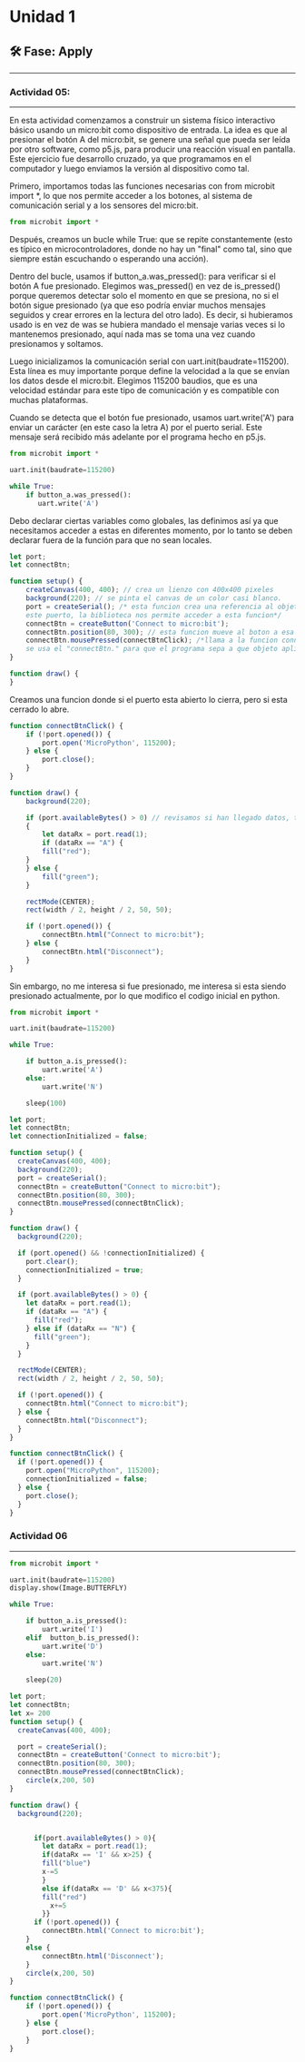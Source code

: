 # Unidad 1

## 🛠 Fase: Apply

--- 
### Actividad 05:
---
En esta actividad comenzamos a construir un sistema físico interactivo básico usando un micro:bit como dispositivo de entrada. La idea es que al presionar el botón A del micro:bit, se genere una señal que pueda ser leída por otro software, como p5.js, para producir una reacción visual en pantalla. Este ejercicio fue desarrollo cruzado, ya que programamos en el computador y luego enviamos la versión al dispositivo como tal.

Primero, importamos todas las funciones necesarias con from microbit import *, lo que nos permite acceder a los botones, al sistema de comunicación serial y a los sensores del micro:bit.

``` py
from microbit import *
```

Después, creamos un bucle while True: que se repite constantemente (esto es típico en microcontroladores, donde no hay un "final" como tal, sino que siempre están escuchando o esperando una acción).

Dentro del bucle, usamos if button_a.was_pressed(): para verificar si el botón A fue presionado. Elegimos was_pressed() en vez de is_pressed() porque queremos detectar solo el momento en que se presiona, no si el botón sigue presionado (ya que eso podría enviar muchos mensajes seguidos y crear errores en la lectura del otro lado). Es decir, si hubieramos usado is en vez de was se hubiera mandado el mensaje varias veces si lo mantenemos presionado, aquí nada mas se toma una vez cuando presionamos y soltamos.

Luego inicializamos la comunicación serial con uart.init(baudrate=115200). Esta línea es muy importante porque define la velocidad a la que se envían los datos desde el micro:bit. Elegimos 115200 baudios, que es una velocidad estándar para este tipo de comunicación y es compatible con muchas plataformas.

Cuando se detecta que el botón fue presionado, usamos uart.write('A') para enviar un carácter (en este caso la letra A) por el puerto serial. Este mensaje será recibido más adelante por el programa hecho en p5.js.


``` py
from microbit import *

uart.init(baudrate=115200)

while True:
    if button_a.was_pressed():
       uart.write('A')
```

Debo declarar ciertas variables como globales, las definimos así ya que necesitamos acceder a estas en diferentes momento, por lo tanto se deben declarar fuera de la función para que no sean locales. 

``` js
let port;
let connectBtn;

function setup() {
    createCanvas(400, 400); // crea un lienzo con 400x400 pixeles
    background(220); // se pinta el canvas de un color casi blanco.
    port = createSerial(); /* esta funcion crea una referencia al objeto que va a representar
    este puerto, la biblioteca nos permite acceder a esta funcion*/
    connectBtn = createButton('Connect to micro:bit');
    connectBtn.position(80, 300); // esta funcion mueve al boton a esa posicion.
    connectBtn.mousePressed(connectBtnClick); /*llama a la funcion connectBtnClick cuando se presiona, 
    se usa el "connectBtn." para que el programa sepa a que objeto aplicarle la funcion*/
}

function draw() {
}
```
Creamos una funcion donde si el puerto esta abierto lo cierra, pero si esta cerrado lo abre.

``` js
function connectBtnClick() {
    if (!port.opened()) {
        port.open('MicroPython', 115200);
    } else {
        port.close();
    }
}
```

``` js
function draw() {
    background(220);

    if (port.availableBytes() > 0) // revisamos si han llegado datos, todo esto se hace para darle retroalimentacion al usuario.
    {
        let dataRx = port.read(1);
        if (dataRx == "A") {
        fill("red");
    }
    } else {
        fill("green");
    }

    rectMode(CENTER);
    rect(width / 2, height / 2, 50, 50);

    if (!port.opened()) {
        connectBtn.html("Connect to micro:bit");
    } else {
        connectBtn.html("Disconnect");
    }
}
```

Sin embargo, no me interesa si fue presionado, me interesa si esta siendo presionado actualmente, por lo que modifico el codigo inicial en python.


``` py
from microbit import *

uart.init(baudrate=115200)

while True:

    if button_a.is_pressed():
        uart.write('A')
    else:
        uart.write('N')

    sleep(100)
```
``` js
let port;
let connectBtn;
let connectionInitialized = false;

function setup() {
  createCanvas(400, 400);
  background(220);
  port = createSerial();
  connectBtn = createButton("Connect to micro:bit");
  connectBtn.position(80, 300);
  connectBtn.mousePressed(connectBtnClick);
}

function draw() {
  background(220);

  if (port.opened() && !connectionInitialized) {
    port.clear();
    connectionInitialized = true;
  }

  if (port.availableBytes() > 0) {
    let dataRx = port.read(1);
    if (dataRx == "A") {
      fill("red");
    } else if (dataRx == "N") {
      fill("green");
    }
  }

  rectMode(CENTER);
  rect(width / 2, height / 2, 50, 50);

  if (!port.opened()) {
    connectBtn.html("Connect to micro:bit");
  } else {
    connectBtn.html("Disconnect");
  }
}

function connectBtnClick() {
  if (!port.opened()) {
    port.open("MicroPython", 115200);
    connectionInitialized = false;
  } else {
    port.close();
  }
}
```


### Actividad 06
---
``` py
from microbit import *

uart.init(baudrate=115200)
display.show(Image.BUTTERFLY)

while True:

    if button_a.is_pressed():
        uart.write('I')
    elif  button_b.is_pressed():
        uart.write('D')
    else:
        uart.write('N')
           
    sleep(20)

```
``` js
let port;
let connectBtn;
let x= 200
function setup() {
  createCanvas(400, 400);

  port = createSerial();
  connectBtn = createButton('Connect to micro:bit');
  connectBtn.position(80, 300);
  connectBtn.mousePressed(connectBtnClick);
    circle(x,200, 50)
}

function draw() {
  background(220);


      if(port.availableBytes() > 0){
        let dataRx = port.read(1);
        if(dataRx == 'I' && x>25) {
        fill("blue")
        x-=5
        }
        else if(dataRx == 'D' && x<375){
        fill("red")
          x+=5
        }}
      if (!port.opened()) {
        connectBtn.html('Connect to micro:bit');
    }
    else {
        connectBtn.html('Disconnect');
    }
    circle(x,200, 50)
}

function connectBtnClick() {
    if (!port.opened()) {
        port.open('MicroPython', 115200);
    } else {
        port.close();
    }
}
``` 


